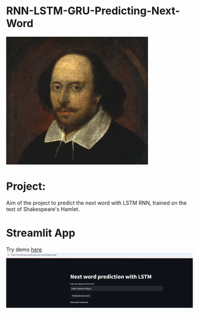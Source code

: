 # RNN-LSTM-GRU-Predicting-Next-Word
![alt text](image-1.png)

# Project:
Aim of the project to predict the next word with LSTM RNN, trained on the text of Shakespeare's Hamlet.

# Streamlit App
Try demo [here](https://rnn-lstm-gru-predicting-next-word.streamlit.app/)
![alt text](image-2.png)